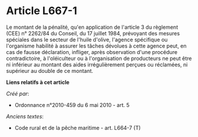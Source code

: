 # Article L667-1

Le montant de la pénalité, qu'en application de l'article 3 du règlement (CEE) n° 2262/84 du Conseil, du 17 juillet 1984,
prévoyant des mesures spéciales dans le secteur de l'huile d'olive, l'agence spécifique ou l'organisme habilité à assurer les
tâches dévolues à cette agence peut, en cas de fausse déclaration, infliger, après observation d'une procédure
contradictoire, à l'oléiculteur ou à l'organisation de producteurs ne peut être ni inférieur au montant des aides
irrégulièrement perçues ou réclamées, ni supérieur au double de ce montant.

**Liens relatifs à cet article**

_Créé par_:

  - Ordonnance n°2010-459 du 6 mai 2010 - art. 5

_Anciens textes_:

  - Code rural et  de la pêche maritime - art. L664-7 (T)
